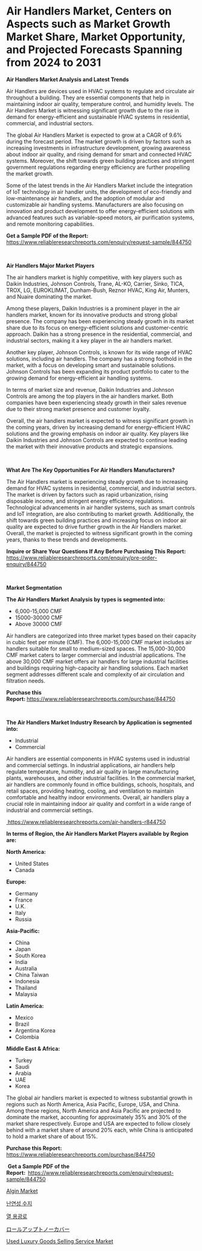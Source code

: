 <p><h1>Air Handlers Market, Centers on Aspects such as Market Growth Market Share, Market Opportunity, and Projected Forecasts Spanning from 2024 to 2031</h1></p><p><strong>Air Handlers Market Analysis and Latest Trends</strong></p>
<p><p>Air Handlers are devices used in HVAC systems to regulate and circulate air throughout a building. They are essential components that help in maintaining indoor air quality, temperature control, and humidity levels. The Air Handlers Market is witnessing significant growth due to the rise in demand for energy-efficient and sustainable HVAC systems in residential, commercial, and industrial sectors.</p><p>The global Air Handlers Market is expected to grow at a CAGR of 9.6% during the forecast period. The market growth is driven by factors such as increasing investments in infrastructure development, growing awareness about indoor air quality, and rising demand for smart and connected HVAC systems. Moreover, the shift towards green building practices and stringent government regulations regarding energy efficiency are further propelling the market growth.</p><p>Some of the latest trends in the Air Handlers Market include the integration of IoT technology in air handler units, the development of eco-friendly and low-maintenance air handlers, and the adoption of modular and customizable air handling systems. Manufacturers are also focusing on innovation and product development to offer energy-efficient solutions with advanced features such as variable-speed motors, air purification systems, and remote monitoring capabilities.</p></p>
<p><strong>Get a Sample PDF of the Report:&nbsp;</strong> <a href="https://www.reliableresearchreports.com/enquiry/request-sample/844750">https://www.reliableresearchreports.com/enquiry/request-sample/844750</a></p>
<p>&nbsp;</p>
<p><strong>Air Handlers Major Market Players</strong></p>
<p><p>The air handlers market is highly competitive, with key players such as Daikin Industries, Johnson Controls, Trane, AL-KO, Carrier, Sinko, TICA, TROX, LG, EUROKLIMAT, Dunham-Bush, Reznor HVAC, King Air, Munters, and Nuaire dominating the market.</p><p>Among these players, Daikin Industries is a prominent player in the air handlers market, known for its innovative products and strong global presence. The company has been experiencing steady growth in its market share due to its focus on energy-efficient solutions and customer-centric approach. Daikin has a strong presence in the residential, commercial, and industrial sectors, making it a key player in the air handlers market.</p><p>Another key player, Johnson Controls, is known for its wide range of HVAC solutions, including air handlers. The company has a strong foothold in the market, with a focus on developing smart and sustainable solutions. Johnson Controls has been expanding its product portfolio to cater to the growing demand for energy-efficient air handling systems.</p><p>In terms of market size and revenue, Daikin Industries and Johnson Controls are among the top players in the air handlers market. Both companies have been experiencing steady growth in their sales revenue due to their strong market presence and customer loyalty.</p><p>Overall, the air handlers market is expected to witness significant growth in the coming years, driven by increasing demand for energy-efficient HVAC solutions and the growing emphasis on indoor air quality. Key players like Daikin Industries and Johnson Controls are expected to continue leading the market with their innovative products and strategic expansions.</p></p>
<p>&nbsp;</p>
<p><strong>What Are The Key Opportunities For Air Handlers Manufacturers?</strong></p>
<p><p>The Air Handlers market is experiencing steady growth due to increasing demand for HVAC systems in residential, commercial, and industrial sectors. The market is driven by factors such as rapid urbanization, rising disposable income, and stringent energy efficiency regulations. Technological advancements in air handler systems, such as smart controls and IoT integration, are also contributing to market growth. Additionally, the shift towards green building practices and increasing focus on indoor air quality are expected to drive further growth in the Air Handlers market. Overall, the market is projected to witness significant growth in the coming years, thanks to these trends and developments.</p></p>
<p><strong>Inquire or Share Your Questions If Any Before Purchasing This Report:</strong> <a href="https://www.reliableresearchreports.com/enquiry/pre-order-enquiry/844750">https://www.reliableresearchreports.com/enquiry/pre-order-enquiry/844750</a></p>
<p>&nbsp;</p>
<p><strong>Market Segmentation</strong></p>
<p><strong>The Air Handlers Market Analysis by types is segmented into:</strong></p>
<p><ul><li>6,000-15,000 CMF</li><li>15000-30000 CMF</li><li>Above 30000 CMF</li></ul></p>
<p><p>Air handlers are categorized into three market types based on their capacity in cubic feet per minute (CMF). The 6,000-15,000 CMF market includes air handlers suitable for small to medium-sized spaces. The 15,000-30,000 CMF market caters to larger commercial and industrial applications. The above 30,000 CMF market offers air handlers for large industrial facilities and buildings requiring high-capacity air handling solutions. Each market segment addresses different scale and complexity of air circulation and filtration needs.</p></p>
<p><strong>Purchase this Report:&nbsp;</strong><a href="https://www.reliableresearchreports.com/purchase/844750">https://www.reliableresearchreports.com/purchase/844750</a></p>
<p>&nbsp;</p>
<p><strong>The Air Handlers Market Industry Research by Application is segmented into:</strong></p>
<p><ul><li>Industrial</li><li>Commercial</li></ul></p>
<p><p>Air handlers are essential components in HVAC systems used in industrial and commercial settings. In industrial applications, air handlers help regulate temperature, humidity, and air quality in large manufacturing plants, warehouses, and other industrial facilities. In the commercial market, air handlers are commonly found in office buildings, schools, hospitals, and retail spaces, providing heating, cooling, and ventilation to maintain comfortable and healthy indoor environments. Overall, air handlers play a crucial role in maintaining indoor air quality and comfort in a wide range of industrial and commercial settings.</p></p>
<p><a href="https://www.reliableresearchreports.com/air-handlers-r844750">&nbsp;https://www.reliableresearchreports.com/air-handlers-r844750</a></p>
<p><strong>In terms of Region, the Air Handlers Market Players available by Region are:</strong></p>
<p>
    <p> <strong> North America: </strong>
        <ul>
            <li>United States</li>
            <li>Canada</li>
        </ul>
        </p> 
    <p> <strong> Europe: </strong>
        <ul>
            <li>Germany</li>
            <li>France</li>
            <li>U.K.</li>
            <li>Italy</li>
            <li>Russia</li>
        </ul>
        </p> 
    <p> <strong> Asia-Pacific: </strong>
        <ul>
            <li>China</li>
            <li>Japan</li>
            <li>South Korea</li>
            <li>India</li>
            <li>Australia</li>
            <li>China Taiwan</li>
            <li>Indonesia</li>
            <li>Thailand</li>
            <li>Malaysia</li>
        </ul>
        </p> 
    <p> <strong> Latin America: </strong>
        <ul>
            <li>Mexico</li>
            <li>Brazil</li>
            <li>Argentina Korea</li>
            <li>Colombia</li>
        </ul>
        </p> 
    <p> <strong> Middle East & Africa: </strong>
        <ul>
            <li>Turkey</li>
            <li>Saudi</li>
            <li>Arabia</li>
            <li>UAE</li>
            <li>Korea</li>
        </ul>
    </p>
    </p>
<p><p>The global air handlers market is expected to witness substantial growth in regions such as North America, Asia Pacific, Europe, USA, and China. Among these regions, North America and Asia Pacific are projected to dominate the market, accounting for approximately 35% and 30% of the market share respectively. Europe and USA are expected to follow closely behind with a market share of around 20% each, while China is anticipated to hold a market share of about 15%.</p></p>
<p><strong>Purchase this Report: </strong><a href="https://www.reliableresearchreports.com/purchase/844750">https://www.reliableresearchreports.com/purchase/844750</a></p>
<p>&nbsp;<strong>Get a Sample PDF of the Report:&nbsp;&nbsp;</strong><a href="https://www.reliableresearchreports.com/enquiry/request-sample/844750">https://www.reliableresearchreports.com/enquiry/request-sample/844750</a></p>
<p><strong></strong></p>
<p><p><a href="https://issuu.com/reportprime-2/docs/algin-market-size-2030.pptx">Algin Market</a></p><p><a href="https://github.com/vskv4779xr1/Market-Research-Report-List-1/blob/main/339500724488.md">난연성 수지</a></p><p><a href="https://github.com/CliftonFisher9067/Market-Research-Report-List-1/blob/main/758959424489.md">열 용광로</a></p><p><a href="https://github.com/ReganWisoky2023/Market-Research-Report-List-1/blob/main/281696826396.md">ロールアップトノーカバー</a></p><p><a href="https://github.com/juancolorado15/Market-Research-Report-List-2/blob/main/used-luxury-goods-selling-service-market.md">Used Luxury Goods Selling Service Market</a></p></p>